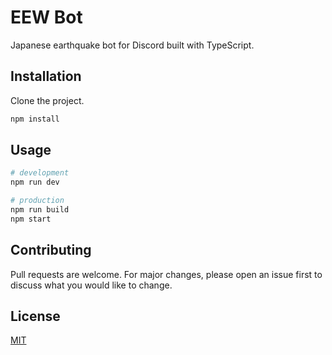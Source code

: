 # EEW Bot

Japanese earthquake bot for Discord built with TypeScript.

## Installation

Clone the project.

```bash
npm install
```

## Usage

```bash
# development
npm run dev

# production
npm run build
npm start
```

## Contributing

Pull requests are welcome. For major changes, please open an issue first to discuss what you would like to change.

## License

[MIT](https://choosealicense.com/licenses/mit/)
